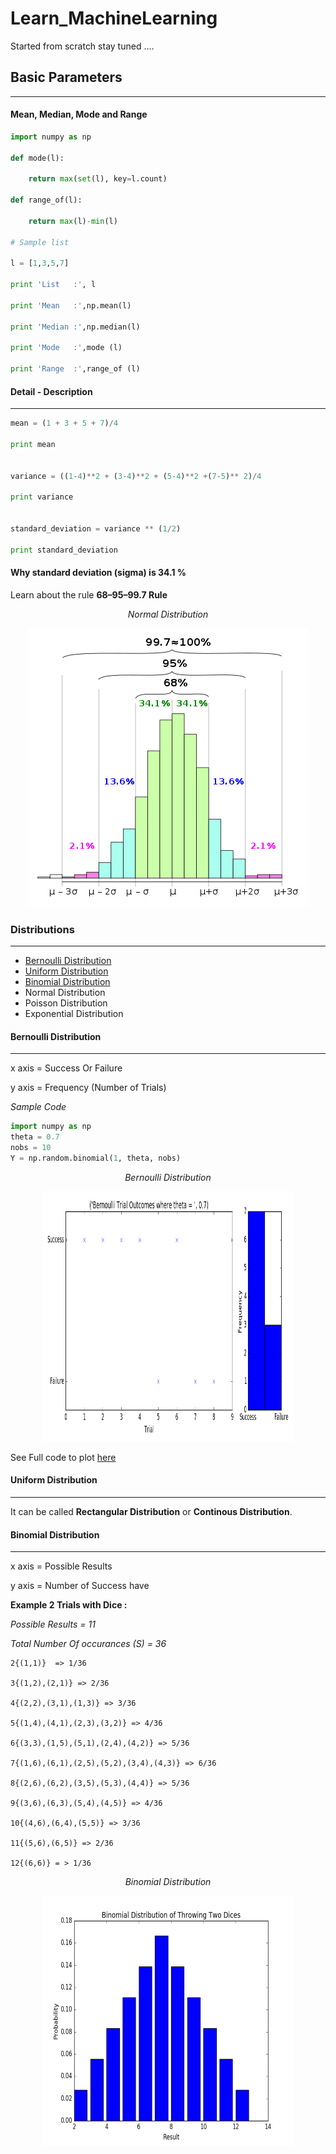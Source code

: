 # Learn_MachineLearning
Started from scratch stay tuned ....

## Basic Parameters
---

#### Mean, Median, Mode and Range

```python
import numpy as np

def mode(l):

	return max(set(l), key=l.count)

def range_of(l):

	return max(l)-min(l)

# Sample list

l = [1,3,5,7]

print 'List   :', l

print 'Mean   :',np.mean(l)

print 'Median :',np.median(l)

print 'Mode   :',mode (l)

print 'Range  :',range_of (l)
```

#### Detail - Description
---

```python
mean = (1 + 3 + 5 + 7)/4

print mean


variance = ((1-4)**2 + (3-4)**2 + (5-4)**2 +(7-5)** 2)/4

print variance


standard_deviation = variance ** (1/2) 

print standard_deviation
```

#### Why standard deviation (sigma) is 34.1 % 

Learn about the rule **68–95–99.7 Rule**

<p align="center">
<i>Normal Distribution</i>
</p>
<p align="center">
<kbd>
<img src="/data/img/rule-std.png"/></kbd> 
</p>

### Distributions
---

- [Bernoulli Distribution](#bernoulli-distribution)
- [Uniform Distribution](#uniform-distribution)
- [Binomial Distribution](#binomial-distribution)
- Normal Distribution
- Poisson Distribution
- Exponential Distribution

#### Bernoulli Distribution
---

x axis = Success Or Failure

y axis = Frequency (Number of Trials)

*Sample Code*
```python
import numpy as np
theta = 0.7
nobs = 10
Y = np.random.binomial(1, theta, nobs)
```

<p align="center">
<i>Bernoulli Distribution</i>
</p>
<p align="center">
<kbd>
<img src="/data/img/bernoulli.png" width="400" height="400"/></kbd> 
</p>

See Full code to plot [here](/01.Introduction/distributions/bernoulli.py)

#### Uniform Distribution
---

It can be called **Rectangular Distribution** or **Continous Distribution**.


#### Binomial Distribution
---

x axis = Possible Results

y axis = Number of Success have

**Example 2 Trials with Dice :**

*Possible Results = 11*

*Total Number Of occurances (S) = 36* 

```
2{(1,1)}  => 1/36

3{(1,2),(2,1)} => 2/36

4{(2,2),(3,1),(1,3)} => 3/36

5{(1,4),(4,1),(2,3),(3,2)} => 4/36

6{(3,3),(1,5),(5,1),(2,4),(4,2)} => 5/36

7{(1,6),(6,1),(2,5),(5,2),(3,4),(4,3)} => 6/36

8{(2,6),(6,2),(3,5),(5,3),(4,4)} => 5/36

9{(3,6),(6,3),(5,4),(4,5)} => 4/36

10{(4,6),(6,4),(5,5)} => 3/36

11{(5,6),(6,5)} => 2/36

12{(6,6)} = > 1/36
```

<p align="center">
<i>Binomial Distribution</i>
</p>
<p align="center">
<kbd>
<img src="/data/img/binomial.png" width="400" height="400"/></kbd> 
</p>